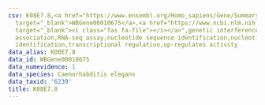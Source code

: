 ```yaml
---
csv: K08E7.8,<a href="https://www.ensembl.org/Homo_sapiens/Gene/Summary?db=core;g=WBGene00010675"
  target="_blank">WBGene00010675</a>,<a href="https://www.ncbi.nlm.nih.gov/pubmed/27496166"
  target="_blank"><i class="fas fa-file"></i></a>",genetic interference,functional
  association,RNA-seq assay,nucleotide sequence identification,nucleotide sequence
  identification,transcriptional regulation,up-regulates activity
data_alias: K08E7.8
data_id: WBGene00010675
data_numevidence: 1
data_species: Caenorhabditis elegans
data_taxid: '6239'
title: K08E7.8
---
```

